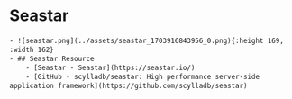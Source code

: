 # Seastar
	- ![seastar.png](../assets/seastar_1703916843956_0.png){:height 169, :width 162}
	- ## Seastar Resource
		- [Seastar - Seastar](https://seastar.io/)
		- [GitHub - scylladb/seastar: High performance server-side application framework](https://github.com/scylladb/seastar)